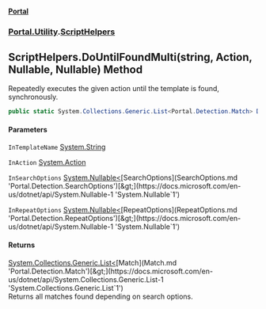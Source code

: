 #### [Portal](index.md 'index')
### [Portal.Utility](Portal.Utility.md 'Portal.Utility').[ScriptHelpers](ScriptHelpers.md 'Portal.Utility.ScriptHelpers')

## ScriptHelpers.DoUntilFoundMulti(string, Action, Nullable<SearchOptions>, Nullable<RepeatOptions>) Method

Repeatedly executes the given action until the template is found, synchronously.

```csharp
public static System.Collections.Generic.List<Portal.Detection.Match> DoUntilFoundMulti(string InTemplateName, System.Action? InAction, System.Nullable<Portal.Detection.SearchOptions> InSearchOptions=null, System.Nullable<Portal.Detection.RepeatOptions> InRepeatOptions=null);
```
#### Parameters

<a name='Portal.Utility.ScriptHelpers.DoUntilFoundMulti(string,System.Action,System.Nullable_Portal.Detection.SearchOptions_,System.Nullable_Portal.Detection.RepeatOptions_).InTemplateName'></a>

`InTemplateName` [System.String](https://docs.microsoft.com/en-us/dotnet/api/System.String 'System.String')

<a name='Portal.Utility.ScriptHelpers.DoUntilFoundMulti(string,System.Action,System.Nullable_Portal.Detection.SearchOptions_,System.Nullable_Portal.Detection.RepeatOptions_).InAction'></a>

`InAction` [System.Action](https://docs.microsoft.com/en-us/dotnet/api/System.Action 'System.Action')

<a name='Portal.Utility.ScriptHelpers.DoUntilFoundMulti(string,System.Action,System.Nullable_Portal.Detection.SearchOptions_,System.Nullable_Portal.Detection.RepeatOptions_).InSearchOptions'></a>

`InSearchOptions` [System.Nullable&lt;](https://docs.microsoft.com/en-us/dotnet/api/System.Nullable-1 'System.Nullable`1')[SearchOptions](SearchOptions.md 'Portal.Detection.SearchOptions')[&gt;](https://docs.microsoft.com/en-us/dotnet/api/System.Nullable-1 'System.Nullable`1')

<a name='Portal.Utility.ScriptHelpers.DoUntilFoundMulti(string,System.Action,System.Nullable_Portal.Detection.SearchOptions_,System.Nullable_Portal.Detection.RepeatOptions_).InRepeatOptions'></a>

`InRepeatOptions` [System.Nullable&lt;](https://docs.microsoft.com/en-us/dotnet/api/System.Nullable-1 'System.Nullable`1')[RepeatOptions](RepeatOptions.md 'Portal.Detection.RepeatOptions')[&gt;](https://docs.microsoft.com/en-us/dotnet/api/System.Nullable-1 'System.Nullable`1')

#### Returns
[System.Collections.Generic.List&lt;](https://docs.microsoft.com/en-us/dotnet/api/System.Collections.Generic.List-1 'System.Collections.Generic.List`1')[Match](Match.md 'Portal.Detection.Match')[&gt;](https://docs.microsoft.com/en-us/dotnet/api/System.Collections.Generic.List-1 'System.Collections.Generic.List`1')  
Returns all matches found depending on search options.